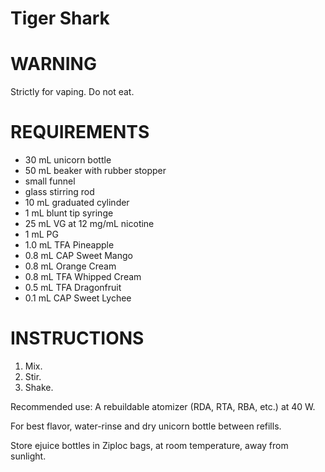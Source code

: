 # Tiger Shark

# WARNING

Strictly for vaping. Do not eat.

# REQUIREMENTS

* 30 mL unicorn bottle
* 50 mL beaker with rubber stopper
* small funnel
* glass stirring rod
* 10 mL graduated cylinder
* 1 mL blunt tip syringe
* 25 mL VG at 12 mg/mL nicotine
* 1 mL PG
* 1.0 mL TFA Pineapple
* 0.8 mL CAP Sweet Mango
* 0.8 mL Orange Cream
* 0.8 mL TFA Whipped Cream
* 0.5 mL TFA Dragonfruit
* 0.1 mL CAP Sweet Lychee

# INSTRUCTIONS

1. Mix.
2. Stir.
3. Shake.

Recommended use: A rebuildable atomizer (RDA, RTA, RBA, etc.) at 40 W.

For best flavor, water-rinse and dry unicorn bottle between refills.

Store ejuice bottles in Ziploc bags, at room temperature, away from sunlight.

